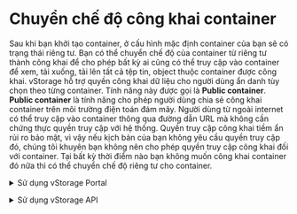 # Chuyển chế độ công khai container

Sau khi bạn khởi tạo container, ở cấu hình mặc định container của bạn sẽ có trạng thái riêng tư. Bạn có thể chuyển chế độ của container từ riêng tư thành công khai để cho phép bất kỳ ai cũng có thể truy cập vào container để xem, tải xuống, tải lên tất cả tệp tin, object thuộc container được công khai. vStorage hỗ trợ quyền công khai dữ liệu cho người dùng ẩn danh tùy chọn theo từng container. Tính năng này được gọi là **Public container**. **Public container** là tính năng cho phép người dùng chia sẻ công khai container trên môi trường điện toán đám mây. Người dùng từ ngoài internet có thể truy cập vào container thông qua đường dẫn URL mà không cần chứng thực quyền truy cập với hệ thống. Quyền truy cập công khai tiềm ẩn rủi ro bảo mật, vì vậy nếu kịch bản của bạn không yêu cầu quyền truy cập đó, chúng tôi khuyên bạn không nên cho phép quyền truy cập công khai đối với container. Tại bất kỳ thời điểm nào bạn không muốn công khai container đó nữa thì có thể chuyển chế độ riêng tư cho container.&#x20;

<details>

<summary>Sử dụng vStorage Portal</summary>

Trước khi có thể thực hiện chuyển chế độ công khai container, bạn cần thực hiện phân quyền truy cập ACLs container cho toàn bộ người dùng, chi tiết tham khảo tại [Phân quyền truy cập ACLs container](https://docs.vngcloud.vn/pages/viewpage.action?pageId=49648513).

1\. Đăng nhập vào [https://vstorage.console.vngcloud.vn](https://vstorage.console.vngcloud.vn/storage/list).

2\. Chọn **project** và chọn **container** bạn muốn chuyển chế độ công khai.

3\. Chọn ![](https://docs.vngcloud.vn/download/thumbnails/49648685/image2023-3-6\_10-20-30.png?version=1\&modificationDate=1678072831000\&api=v2)hoặc chọn biểu tượng ![](https://docs.vngcloud.vn/download/thumbnails/49648685/image2023-2-6\_10-20-54.png?version=1\&modificationDate=1675653656000\&api=v2)tại **container** bạn muốn thực hiện sử dụng tính năng chuyển chế độ công khai và chọn![](https://docs.vngcloud.vn/download/thumbnails/49648685/image2023-3-6\_10-21-8.png?version=1\&modificationDate=1678072869000\&api=v2)**.**

4\. Màn hình **Chuyển chế độ công khai** được hiển thị. Chọn **Chuyển chế độ công khai.**

Sau khi bạn hoàn thành 4 bước được mô tả bên trên, tính năng Public container đã được bật. Quyền truy cập công khai được cấp cho container và object thông qua danh sách kiểm soát truy cập (ACLs). Cài đặt này cho phép mọi người truy cập vào tất cả các object bên trong container với các quyền truy cập được chỉ định thông qua danh sách kiểm soát truy cập (ACLs). Để xem thêm thông tin về tính năng Thiết lập ACLS, hãy xem [Phân quyền truy cập ACLs container](https://docs.vngcloud.vn/pages/viewpage.action?pageId=49648513).

<img src="../../../../.gitbook/assets/Chuyen_che_do_cong_khai_container.gif" alt="" data-size="original">

</details>

&#x20;

<details>

<summary>Sử dụng vStorage API</summary>

Ngoài cổng giao diện quản lý truyền thống, chúng tôi cũng cung cấp API cho phép bạn tích hợp với các ứng dụng, công cụ phía người dùng của bạn với vStorage để lưu trữ dữ liệu.

Để chuyển chế độ công khai container qua vStorage API, hãy xem [API Developers](https://docs.vngcloud.vn/display/VV/API+Developers).

</details>

